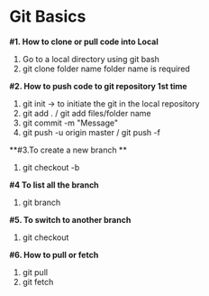 # Git Basics 

**#1. How to clone or pull code into Local**
1. Go to a local directory using git bash 
2. git clone <clone-link> folder name
	folder name is required
	
**#2.	How to push code to git repository 1st time**
1. git init -> to initiate the git in the local repository
2. git add . / git add files/folder name
3. git commit -m "Message"
4. git push -u origin master / git push -f 

**#3.To create a new branch **
1. git checkout -b <Newbranchname>

**#4 To list all the branch**
1. git branch 

**#5. To switch to another branch**
1. git checkout <branchName>

**#6. How to pull or fetch**
1. git pull 
2. git fetch 
